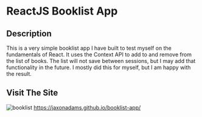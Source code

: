 # ReactJS Booklist App
## Description
This is a very simple booklist app I have built to test myself on the fundamentals of React. It uses the Context API to add to and remove from the list of books. The list will not save between sessions, but I may add that functionality in the future. I mostly did this for myself, but I am happy with the result.
## Visit The Site
![booklist](https://user-images.githubusercontent.com/96997462/155618400-84e0e756-99fa-4151-bf1c-f664bb38e58a.JPG)
https://jaxonadams.github.io/booklist-app/
